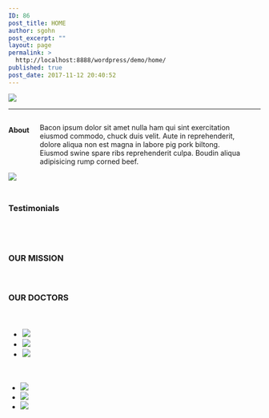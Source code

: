 ```yaml
---
ID: 86
post_title: HOME
author: sgohn
post_excerpt: ""
layout: page
permalink: >
  http://localhost:8888/wordpress/demo/home/
published: true
post_date: 2017-11-12 20:40:52
---
```

<div class="row expanded">
<div class="large-12 columns">
<img src="https://placehold.it/1920x500&text=[banner img]">
</div>
</div>
<div class="row expanded">
<hr>
<div class="large-8 columns">
<h4>About</h4>
<p>Bacon ipsum dolor sit amet nulla ham qui sint exercitation eiusmod commodo, chuck duis velit. Aute in reprehenderit, dolore aliqua non est magna in labore pig pork biltong. Eiusmod swine spare ribs reprehenderit culpa. Boudin aliqua adipisicing rump corned beef.</p>
<i class="fi-social-twitter"></i>
</div>
<div class="large-4 columns">
<img src="https://placehold.it/400x300&text=[img]">
</div>
</div>
<div class="row">
<div id="intro">
<div class="wrap_1280">
<div class="space"></div>
<h3 class="intro-tagline"></h1>
<div class="space"></div>
<div class="logo_image1"><img src="http://localhost:8888/wordpress/demo/wp-content/uploads/2017/10/cropped-Logo_vFinal.png" alt="" width=""  class="alignnone size-full wp-image-57" /></div>
</div>

</div>
<div id="intro2">
<div class="wrap_1280">

  <div class="nolayer"></div>
  <div class="layer">
   <h3 class="intro-tagline"><p class="intro-text">Testimonials<br /><br />
  </p><br />
  </h3>
  </div>
  </div>
</div>
</div>

<div id="intro3">
<div class="wrap_1280">

<div class="layerdark-black"><h3 class="intro-tagline">
   <p class="intro-text">OUR MISSION</p><br />
</div>

</div>
</div>
<div id="intro4">
<div class="wrap_1280">

<h3 class="intro-tagline">
   <p class="intro-text">OUR DOCTORS</p><br />
<div class="large-12 columns">

<ul class="clearing-thumbs small-block-grid-1 medium-block-grid-3 large-block-grid-3" data-clearing>

<li>
<a href="https://placehold.it/300x300&text=[img]"><img class="doctorphoto" data-caption="caption here..." src="https://placehold.it/300x300&text=[img]"></a></img>
</li>
<li>
<a href="https://placehold.it/300x300&text=[img]"><img class="doctorphoto" data-caption="caption 2 here..." src="https://placehold.it/300x300&text=[img]"></a>
</li>
<li>
<a href="https://placehold.it/300x300&text=[img]"><img class="doctorphoto" data-caption="caption 3 here..." src="https://placehold.it/300x300&text=[img]"></a>
</li>
</ul>
</div>
</div>
</div>

</div>
</div>
<!--#intro-->
<script type="text/javascript">

   jQuery(document).ready(function(){

	jQuery('#intro').parallax("50%", 0.4);

   });

</script>
<head>
<meta charset="utf-8">

<meta name="viewport" content="width=device-width, initial-scale=1.0">
<title>Foundation 5</title>

<link rel="stylesheet" href="https://cdnjs.cloudflare.com/ajax/libs/foundation/5.5.3/css/normalize.min.css">
<link rel="stylesheet" href="https://cdnjs.cloudflare.com/ajax/libs/foundation/5.5.3/css/foundation.min.css">
<link href='https://cdnjs.cloudflare.com/ajax/libs/foundicons/3.0.0/foundation-icons.css' rel='stylesheet' type='text/css'>

<script src="https://cdnjs.cloudflare.com/ajax/libs/modernizr/2.8.3/modernizr.min.js"></script>
</head>
<body>

<div class="large-12 columns">

<ul class="clearing-thumbs small-block-grid-1 medium-block-grid-3 large-block-grid-3" data-clearing>

<li>
<a href="https://placehold.it/300x300&text=[img]"><img class="doctorphoto" data-caption="caption here..." src="https://placehold.it/300x300&text=[img]"></a></img>
</li>
<li>
<a href="https://placehold.it/300x300&text=[img]"><img class="doctorphoto" data-caption="caption 2 here..." src="https://placehold.it/300x300&text=[img]"></a>
</li>
<li>
<a href="https://placehold.it/300x300&text=[img]"><img class="doctorphoto" data-caption="caption 3 here..." src="https://placehold.it/300x300&text=[img]"></a>
</li>
</ul>
</div>
</div>

<script src="https://code.jquery.com/jquery-2.1.4.min.js"></script>
<script src="https://cdnjs.cloudflare.com/ajax/libs/foundation/5.5.3/js/foundation.min.js"></script>
<script>
      $(document).foundation();
    </script>
</body>